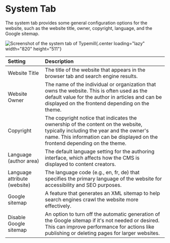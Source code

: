 # System Tab

The system tab provides some general configuration options for the website, such as the website title, owner, copyright, language, and the Google sitemap.

![Screenshot of the system tab of Typemill](media/live/system-tab.webp){.center loading="lazy" width="820" height="511"}

| Setting | Description | 
|:---|:---|
| Website Title | The title of the website that appears in the browser tab and search engine results. | 
| Website Owner | The name of the individual or organization that owns the website. This is often used as the default value for the author in articles and can be displayed on the frontend depending on the theme. | 
| Copyright | The copyright notice that indicates the ownership of the content on the website, typically including the year and the owner's name. This information can be displayed on the frontend depending on the theme. | 
| Language (author area) | The default language setting for the authoring interface, which affects how the CMS is displayed to content creators. | 
| Language attribute (website) | The language code (e.g., en, fr, de) that specifies the primary language of the website for accessibility and SEO purposes. | 
| Google sitemap | A feature that generates an XML sitemap to help search engines crawl the website more effectively. | 
| Disable Google sitemap | An option to turn off the automatic generation of the Google sitemap if it's not needed or desired. This can improve performance for actions like publishing or deleting pages for larger websites. |

